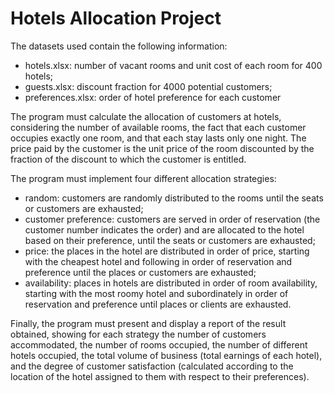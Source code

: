 # Hotels Allocation Project
The datasets used contain the following information:
* hotels.xlsx: number of vacant rooms and unit cost of each room for 400 hotels;
* guests.xlsx: discount fraction for 4000 potential customers;
* preferences.xlsx: order of hotel preference for each customer

The program must calculate the allocation of customers at hotels, considering the number of available rooms, the fact that each customer occupies exactly one room, and that each stay lasts only one night. The price paid by the customer is the unit price of the room discounted by the fraction of the discount to which the customer is entitled.

The program must implement four different allocation strategies:
* random: customers are randomly distributed to the rooms until the seats or customers are exhausted;
* customer preference: customers are served in order of reservation (the customer number indicates the order) and are allocated to the hotel based on their preference, until the seats or customers are exhausted;
* price: the places in the hotel are distributed in order of price, starting with the cheapest hotel and following in order of reservation and preference until the places or customers are exhausted;
* availability: places in hotels are distributed in order of room availability, starting with the most roomy hotel and subordinately in order of reservation and preference until places or clients are exhausted.

Finally, the program must present and display a report of the result obtained, showing for each strategy the number of customers accommodated, the number of rooms occupied, the number of different hotels occupied, the total volume of business (total earnings of each hotel), and the degree of customer satisfaction (calculated according to the location of the hotel assigned to them with respect to their preferences).
